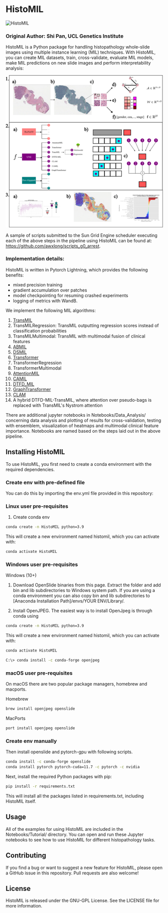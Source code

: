 # HistoMIL
![HistoMIL](https://github.com/secrierlab/HistoMIL/blob/main/logo.png)

### Original Author: Shi Pan, UCL Genetics Institute

HistoMIL is a Python package for handling histopathology whole-slide images using multiple instance learning (MIL) techniques. With HistoMIL, you can create MIL datasets, train, cross-validate, evaluate MIL models, make MIL predictions on new slide images and perform interpretability analysis:

![Pipeline](https://github.com/awxlong/HistoMIL/blob/main/figs/pipeline.png)

A sample of scripts submitted to the Sun Grid Engine scheduler executing each of the above steps in the pipeline using HistoMIL can be found at:  https://github.com/awxlong/scripts_g0_arrest. 

### Implementation details:

HistoMIL is written in Pytorch Lightning, which provides the following benefits:
- mixed precision training
- gradient accumulation over patches
- model checkpointing for resuming crashed experiments
- logging of metrics with WandB. 

We implement the following MIL algorithms:
1. [TransMIL](https://github.com/szc19990412/TransMIL)
2. TransMILRegression: TransMIL outputting regression scores instead of classification probabilities
3. TransMILMultimodal: TransMIL with multimodal fusion of clinical features
4. [ABMIL](https://github.com/axanderssonuu/ABMIL-ACC) 
5. [DSMIL](https://github.com/binli123/dsmil-wsi)
6. [Transformer](https://github.com/peng-lab/HistoBistro) 
7. TransformerRegression 
8. TransformerMultimodal
9. [AttentionMIL](https://github.com/AMLab-Amsterdam/AttentionDeepMIL)
10. [CAMIL](https://github.com/olgarithmics/ICLR_CAMIL)
11. [DTFD_MIL](https://github.com/hrzhang1123/DTFD-MIL)
12. [GraphTransformer](https://github.com/vkola-lab/tmi2022)
13. [CLAM](https://github.com/mahmoodlab/CLAM)
14. A hybrid DTFD-MIL-TransMIL, where attention over pseudo-bags is replaced with TransMIL's Nystrom attention 

There are additional jupyter notebooks in Notebooks/Data_Analysis/ concerning data analysis and plotting of results for cross-validation, testing with ensemblem, visualization of heatmaps and multimodal clinical feature importance. Notebooks are named based on the steps laid out in the above pipeline. 


## Installing HistoMIL

To use HistoMIL, you first need to create a conda environment with the required dependencies.

### Create env with pre-defined file
You can do this by importing the env.yml file provided in this repository:

### Linux user pre-requisites
1. Create conda env
```bash
conda create -n HistoMIL python=3.9
```
This will create a new environment named histomil, which you can activate with:

```bash
conda activate HistoMIL
```

### Windows user pre-requisites

Windows (10+)
1. Download OpenSlide binaries from this page. Extract the folder and add bin and lib subdirectories to Windows system path. If you are using a conda environment you can also copy bin and lib subdirectories to [Anaconda Installation Path]/envs/YOUR ENV/Library/.

2. Install OpenJPEG. The easiest way is to install OpenJpeg is through conda using

```bash
conda create -n HistoMIL python=3.9
```
This will create a new environment named histomil, which you can activate with:

```bash
conda activate HistoMIL
```

```bash
C:\> conda install -c conda-forge openjpeg
```

### macOS user pre-requisites
On macOS there are two popular package managers, homebrew and macports.

Homebrew
```bash
brew install openjpeg openslide
```
MacPorts
```bash
port install openjpeg openslide
```

### Create env manually 

Then install openslide and pytorch-gpu with following scripts.

```bash
conda install -c conda-forge openslide
conda install pytorch pytorch-cuda=11.7 -c pytorch -c nvidia
```

Next, install the required Python packages with pip:

```bash
pip install -r requirements.txt
```
This will install all the packages listed in requirements.txt, including HistoMIL itself.


## Usage

All of the examples for using HistoMIL are included in the Notebooks/Tutorial/ directory. You can open and run these Jupyter notebooks to see how to use HistoMIL for different histopathology tasks.

## Contributing

If you find a bug or want to suggest a new feature for HistoMIL, please open a GitHub issue in this repository. Pull requests are also welcome!

## License

HistoMIL is released under the GNU-GPL License. See the LICENSE file for more information.
